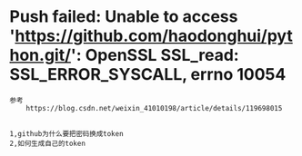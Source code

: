 # Push failed: Unable to access 'https://github.com/haodonghui/python.git/': OpenSSL SSL_read: SSL_ERROR_SYSCALL, errno 10054
    
    参考
        https://blog.csdn.net/weixin_41010198/article/details/119698015
    
    
    1,github为什么要把密码换成token
    2,如何生成自己的token